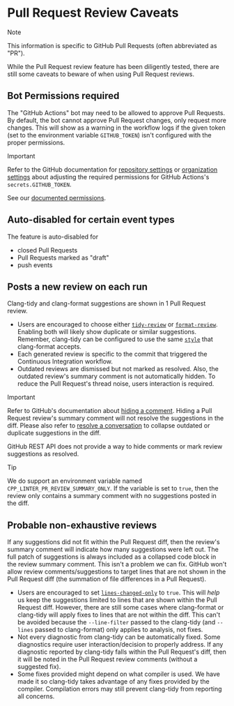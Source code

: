 # Pull Request Review Caveats

[repository settings]: https://docs.github.com/en/repositories/managing-your-repositorys-settings-and-features/enabling-features-for-your-repository/managing-github-actions-settings-for-a-repository#preventing-github-actions-from-creating-or-approving-pull-requests
[organization settings]: https://docs.github.com/en/repositories/managing-your-repositorys-settings-and-features/enabling-features-for-your-repository/managing-github-actions-settings-for-a-repository#preventing-github-actions-from-creating-or-approving-pull-requests
[hiding a comment]: https://docs.github.com/en/communities/moderating-comments-and-conversations/managing-disruptive-comments#hiding-a-comment
[resolve a conversation]: https://docs.github.com/en/pull-requests/collaborating-with-pull-requests/reviewing-changes-in-pull-requests/commenting-on-a-pull-request#resolving-conversations

[tidy-review]: cli.md#-d---tidy-review
[format-review]: cli.md#-m---format-review
[lines-changed-only]: cli.md#-l---lines-changed-only
[style]: cli.md#-s---style

> [!note]
> This information is specific to GitHub Pull Requests (often abbreviated as "PR").

While the Pull Request review feature has been diligently tested, there are still some caveats to
beware of when using Pull Request reviews.

## Bot Permissions required

The "GitHub Actions" bot may need to be allowed to approve Pull Requests.
By default, the bot cannot approve Pull Request changes, only request more changes.
This will show as a warning in the workflow logs if the given token (set to the
environment variable `GITHUB_TOKEN`) isn't configured with the proper permissions.

> [!important]
> Refer to the GitHub documentation for [repository settings][] or [organization settings][]
> about adjusting the required permissions for GitHub Actions's `secrets.GITHUB_TOKEN`.
>
> See our [documented permissions](permissions.md#pull-request-reviews).

## Auto-disabled for certain event types

The feature is auto-disabled for

- closed Pull Requests
- Pull Requests marked as "draft"
- push events

## Posts a new review on each run

Clang-tidy and clang-format suggestions are shown in 1 Pull Request review.

- Users are encouraged to choose either [`tidy-review`][tidy-review] or [`format-review`][format-review].
  Enabling both will likely show duplicate or similar suggestions.
  Remember, clang-tidy can be configured to use the same [`style`][style] that clang-format accepts.
- Each generated review is specific to the commit that triggered the Continuous Integration
  workflow.
- Outdated reviews are dismissed but not marked as resolved.
  Also, the outdated review's summary comment is not automatically hidden.
  To reduce the Pull Request's thread noise, users interaction is required.

> [!important]
> Refer to GitHub's documentation about [hiding a comment][].
> Hiding a Pull Request review's summary comment will not resolve the suggestions in the diff.
> Please also refer to [resolve a conversation][] to collapse outdated or duplicate suggestions
> in the diff.

GitHub REST API does not provide a way to hide comments or mark review suggestions as resolved.

> [!tip]
> We do support an environment variable named `CPP_LINTER_PR_REVIEW_SUMMARY_ONLY`.
> If the variable is set to `true`, then the review only contains a summary comment
> with no suggestions posted in the diff.

## Probable non-exhaustive reviews

If any suggestions did not fit within the Pull Request diff, then the review's summary comment will
indicate how many suggestions were left out.
The full patch of suggestions is always included as a collapsed code block in the review summary
comment. This isn't a problem we can fix.
GitHub won't allow review comments/suggestions to target lines that are not shown in the Pull
Request diff (the summation of file differences in a Pull Request).

- Users are encouraged to set [`lines-changed-only`][lines-changed-only] to `true`.
  This will *help* us keep the suggestions limited to lines that are shown within the Pull
  Request diff.
  However, there are still some cases where clang-format or clang-tidy will apply fixes to lines
  that are not within the diff.
  This can't be avoided because the `--line-filter` passed to the clang-tidy (and `--lines`
  passed to clang-format) only applies to analysis, not fixes.
- Not every diagnostic from clang-tidy can be automatically fixed.
  Some diagnostics require user interaction/decision to properly address.
  If any diagnostic reported by clang-tidy falls within the Pull Request's diff,
  then it will be noted in the Pull Request review comments (without a suggested fix).
- Some fixes provided might depend on what compiler is used.
  We have made it so clang-tidy takes advantage of any fixes provided by the compiler.
  Compilation errors may still prevent clang-tidy from reporting all concerns.
